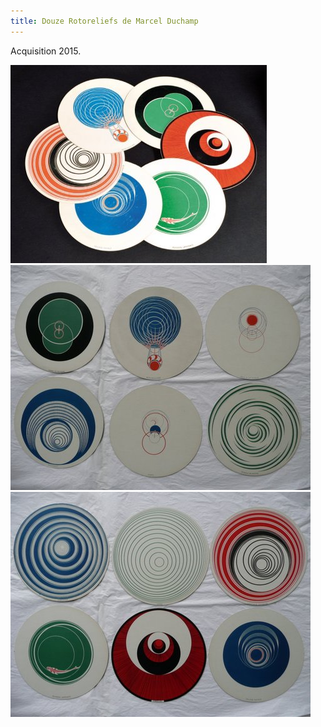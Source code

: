 ```yaml
---
title: Douze Rotoreliefs de Marcel Duchamp
---
```


Acquisition 2015.

![Douze Rotoreliefs de Marcel Duchamp](/fichiers/oeuvres/2015-duchamp-1.jpg)
![Douze Rotoreliefs de Marcel Duchamp](/fichiers/oeuvres/2015-duchamp-2.jpg)
![Douze Rotoreliefs de Marcel Duchamp](/fichiers/oeuvres/2015-duchamp-3.jpg)
